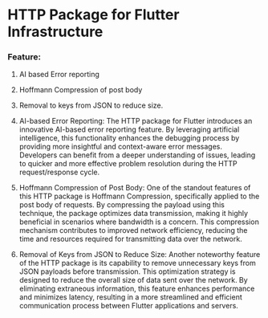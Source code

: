 # HTTP Package for Flutter Infrastructure

### Feature: 

1. AI based Error reporting
2. Hoffmann Compression of post body
3. Removal to keys from JSON to reduce size.


1. AI-based Error Reporting:
The HTTP package for Flutter introduces an innovative AI-based error reporting feature. By leveraging artificial intelligence, this functionality enhances the debugging process by providing more insightful and context-aware error messages. Developers can benefit from a deeper understanding of issues, leading to quicker and more effective problem resolution during the HTTP request/response cycle.

2. Hoffmann Compression of Post Body:
One of the standout features of this HTTP package is Hoffmann Compression, specifically applied to the post body of requests. By compressing the payload using this technique, the package optimizes data transmission, making it highly beneficial in scenarios where bandwidth is a concern. This compression mechanism contributes to improved network efficiency, reducing the time and resources required for transmitting data over the network.

3. Removal of Keys from JSON to Reduce Size:
Another noteworthy feature of the HTTP package is its capability to remove unnecessary keys from JSON payloads before transmission. This optimization strategy is designed to reduce the overall size of data sent over the network. By eliminating extraneous information, this feature enhances performance and minimizes latency, resulting in a more streamlined and efficient communication process between Flutter applications and servers.
